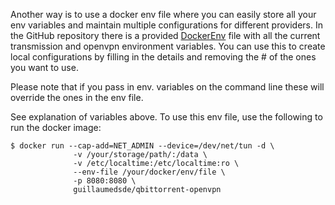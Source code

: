 Another way is to use a docker env file where you can easily store all your env variables and maintain multiple configurations for different providers.
In the GitHub repository there is a provided [DockerEnv](https://github.com/guillaumedsde/docker-transmission-openvpn/blob/master/DockerEnv) file with all the current transmission and openvpn environment variables. You can use this to create local configurations
by filling in the details and removing the # of the ones you want to use.

Please note that if you pass in env. variables on the command line these will override the ones in the env file.

See explanation of variables above.
To use this env file, use the following to run the docker image:
```
$ docker run --cap-add=NET_ADMIN --device=/dev/net/tun -d \
              -v /your/storage/path/:/data \
              -v /etc/localtime:/etc/localtime:ro \
              --env-file /your/docker/env/file \
              -p 8080:8080 \
              guillaumedsde/qbittorrent-openvpn
```
